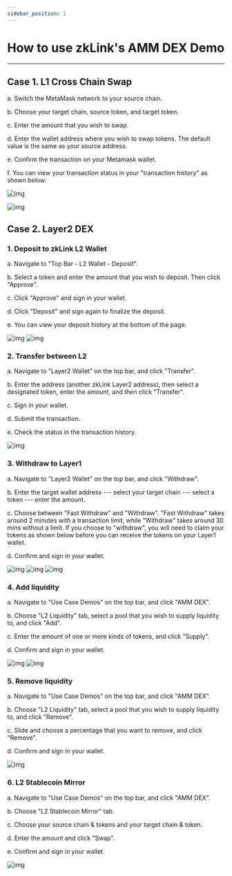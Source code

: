 ```yaml
---
sidebar_position: 1
---
```

# How to use zkLink's AMM DEX Demo

---
## Case 1. L1 Cross Chain Swap

a. Switch the MetaMask network to your source chain.

b. Choose your target chain, source token, and target token.

c. Enter the amount that you wish to swap.

d. Enter the wallet address where you wish to swap tokens. The default value is the same as your source address.

e. Confirm the transaction on your Metamask wallet.

f. You can view your transaction status in your "transaction history" as shown below:

![img](../../static/img/TestnetUserGuide/crosschainswap.png)

![img](../../static/img/TestnetUserGuide/history.jpg)


## Case 2. Layer2 DEX

### 1. Deposit to  zkLink L2 Wallet

<!--- [![Deposit-test](https://res.cloudinary.com/marcomontalbano/image/upload/v1626170035/video_to_markdown/images/youtube--qCgDTI413Dg-c05b58ac6eb4c4700831b2b3070cd403.jpg)](https://www.youtube.com/watch?v=qCgDTI413Dg&list=PL92WZahYyEBfVX51LNtHEPguusVEtQVGo&index=4 "Deposit-test") --->

a. Navigate to "Top Bar - L2 Wallet - Deposit".

b. Select a token and enter the amount that you wish to deposit. Then click "Approve".

c. Click "Approve" and sign in your wallet.

d. Click "Deposit" and sign again to finalize the deposit.

e. You can view your deposit history at the bottom of the page.

![img](../../static/img/orderbook-userguide/deposit-1.jpg)
![img](../../static/img/orderbook-userguide/deposit-2.jpg)

### 2. Transfer between L2
<!--- [![How to transfer assets](https://res.cloudinary.com/marcomontalbano/image/upload/v1626170342/video_to_markdown/images/youtube--uMo9p97Hx0g-c05b58ac6eb4c4700831b2b3070cd403.jpg)](https://www.youtube.com/watch?v=uMo9p97Hx0g&list=PL92WZahYyEBfVX51LNtHEPguusVEtQVGo&index=8 "How to transfer assets") --->

a. Navigate to "Layer2 Wallet" on the top bar, and click "Transfer".

b. Enter the address (another zkLink Layer2 address), then select a designated token, enter the amount, and then click
 "Transfer".
 
c. Sign in your wallet.

d. Submit the transaction.

e. Check the status in the transaction history.

![img](../../static/img/TestnetUserGuide/transfer-2.png)

### 3. Withdraw to Layer1
<!--- [![How to withdraw assets](https://res.cloudinary.com/marcomontalbano/image/upload/v1626170378/video_to_markdown/images/youtube--4o7dJkU8FOI-c05b58ac6eb4c4700831b2b3070cd403.jpg)](https://www.youtube.com/watch?v=4o7dJkU8FOI&list=PL92WZahYyEBfVX51LNtHEPguusVEtQVGo&index=9 "How to withdraw assets") --->

a. Navigate to "Layer2 Wallet" on the top bar, and click "Withdraw".

b. Enter the target wallet address --- select your target chain --- select a token --- enter the amount.

c. Choose between "Fast Withdraw" and "Withdraw". "Fast Withdraw" takes around 2 minutes with a transaction limit, while "Withdraw" takes around 30 mins without a limit. If you choose to "withdraw", you will need to claim your tokens as shown below before you can receive the tokens on your Layer1 wallet.

d. Confirm and sign in your wallet.

![img](../../static/img/TestnetUserGuide/withdraw-2.png)
![img](../../static/img/TestnetUserGuide/withdraw-3.png)
![img](../../static/img/TestnetUserGuide/withdraw-4.png)


### 4. Add liquidity
<!---[![How to add liquidity](https://res.cloudinary.com/marcomontalbano/image/upload/v1626170137/video_to_markdown/images/youtube--YK_0__qMoIY-c05b58ac6eb4c4700831b2b3070cd403.jpg)](https://www.youtube.com/watch?v=YK_0__qMoIY&list=PL92WZahYyEBfVX51LNtHEPguusVEtQVGo&index=6 "How to add liquidity")--->

a. Navigate to "Use Case Demos" on the top bar, and click "AMM DEX".

b. Choose "L2 Liquidity" tab, select a pool that you wish to supply liquidity to, and click "Add".

c. Enter the amount of one or more kinds of tokens, and click "Supply".

d. Confirm and sign in your wallet.

![img](../../static/img/TestnetUserGuide/add-liquidity.jpg)
![img](../../static/img/TestnetUserGuide/add-liquidity-2.jpg)


### 5. Remove liquidity
<!---[![How to remove liquidity](https://res.cloudinary.com/marcomontalbano/image/upload/v1626170296/video_to_markdown/images/youtube--7GX6OH_xW38-c05b58ac6eb4c4700831b2b3070cd403.jpg)](https://www.youtube.com/watch?v=7GX6OH_xW38&list=PL92WZahYyEBfVX51LNtHEPguusVEtQVGo&index=7 "How to remove liquidity")-->

a. Navigate to "Use Case Demos" on the top bar, and click "AMM DEX".

b. Choose "L2 Liquidity" tab, select a pool that you wish to supply liquidity to, and click "Remove".

c. Slide and choose a percentage that you want to remove, and click "Remove".

d. Confirm and sign in your wallet.

![img](../../static/img/TestnetUserGuide/remove-liquidity.jpg)


### 6. L2 Stablecoin Mirror
a. Navigate to "Use Case Demos" on the top bar, and click "AMM DEX".

b. Choose "L2 Stablecoin Mirror" tab.

c. Choose your source chain & tokens and your target chain & token.

d. Enter the amount and click "Swap".

e. Confirm and sign in your wallet.

![img](../../static/img/TestnetUserGuide/mirror-1.png)
